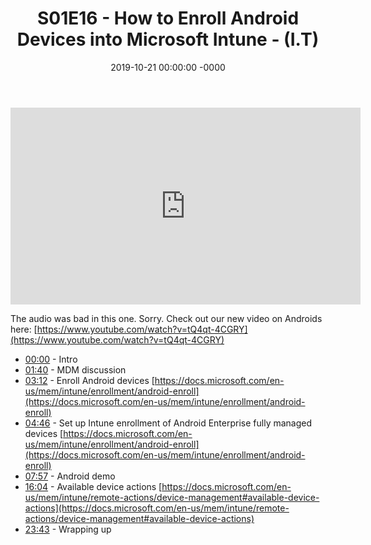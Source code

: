 ﻿---
layout: post
title: "S01E16 - How to Enroll Android Devices into Microsoft Intune - (I.T)"
date: 2019-10-21 00:00:00 -0000
categories:
---

<iframe loading="lazy" width="560" height="315" src="https://www.youtube.com/embed/D_GvmxnA0kM" title="YouTube video player" frameborder="0" allow="accelerometer; autoplay; clipboard-write; encrypted-media; gyroscope; picture-in-picture" allowfullscreen></iframe>

The audio was bad in this one. Sorry. Check out our new video on Androids here:
[https://www.youtube.com/watch?v=tQ4qt-4CGRY](https://www.youtube.com/watch?v=tQ4qt-4CGRY)

* [00:00](https://www.youtube.com/watch?v=D_GvmxnA0kM&t=0s) - Intro
* [01:40](https://www.youtube.com/watch?v=D_GvmxnA0kM&t=100s) - MDM discussion
* [03:12](https://www.youtube.com/watch?v=D_GvmxnA0kM&t=192s) - Enroll Android devices
[https://docs.microsoft.com/en-us/mem/intune/enrollment/android-enroll](https://docs.microsoft.com/en-us/mem/intune/enrollment/android-enroll)
* [04:46](https://www.youtube.com/watch?v=D_GvmxnA0kM&t=286s) - Set up Intune enrollment of Android Enterprise fully managed devices
[https://docs.microsoft.com/en-us/mem/intune/enrollment/android-enroll](https://docs.microsoft.com/en-us/mem/intune/enrollment/android-enroll)
* [07:57](https://www.youtube.com/watch?v=D_GvmxnA0kM&t=477s) - Android demo
* [16:04](https://www.youtube.com/watch?v=D_GvmxnA0kM&t=964s) - Available device actions
[https://docs.microsoft.com/en-us/mem/intune/remote-actions/device-management#available-device-actions](https://docs.microsoft.com/en-us/mem/intune/remote-actions/device-management#available-device-actions)
* [23:43](https://www.youtube.com/watch?v=D_GvmxnA0kM&t=1423s) - Wrapping up


